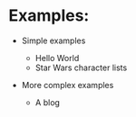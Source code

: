 # Examples:
- Simple examples
  - Hello World
  - Star Wars character lists


- More complex examples
  - A blog
